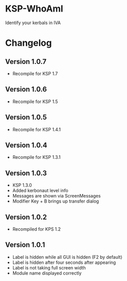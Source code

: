 # KSP-WhoAmI

Identify your kerbals in IVA

# Changelog
## Version 1.0.7
- Recompile for KSP 1.7

## Version 1.0.6
- Recompile for KSP 1.5

## Version 1.0.5
- Recompile for KSP 1.4.1

## Version 1.0.4
- Recompile for KSP 1.3.1

## Version 1.0.3
- KSP 1.3.0
- Added kerbonaut level info
- Messages are shown via ScreenMessages
- Modifier Key + B brings up transfer dialog

## Version 1.0.2
- Recompiled for KPS 1.2

## Version 1.0.1
- Label is hidden while all GUI is hidden (F2 by default)
- Label is hidden after four seconds after appearing
- Label is not taking full screen width
- Module name displayed correctly